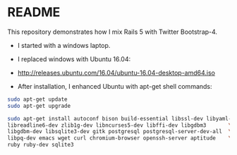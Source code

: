 # README

This repository demonstrates how I mix Rails 5 with Twitter Bootstrap-4.

* I started with a windows laptop.

* I replaced windows with Ubuntu 16.04:

* http://releases.ubuntu.com/16.04/ubuntu-16.04-desktop-amd64.iso

* After installation, I enhanced Ubuntu with apt-get shell commands:

```bash
sudo apt-get update
sudo apt-get upgrade

sudo apt-get install autoconf bison build-essential libssl-dev libyaml-dev \
libreadline6-dev zlib1g-dev libncurses5-dev libffi-dev libgdbm3       \
libgdbm-dev libsqlite3-dev gitk postgresql postgresql-server-dev-all  \
libpq-dev emacs wget curl chromium-browser openssh-server aptitude    \
ruby ruby-dev sqlite3
```



